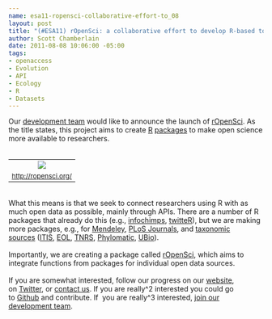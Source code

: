 ```yaml
--- 
name: esa11-ropensci-collaborative-effort-to_08
layout: post
title: "(#ESA11) rOpenSci: a collaborative effort to develop R-based tools for facilitating Open Science"
author: Scott Chamberlain
date: 2011-08-08 10:06:00 -05:00
tags: 
- openaccess
- Evolution
- API
- Ecology
- R
- Datasets
---
```

Our&nbsp;<a href="http://ropensci.org/developers/">development team</a>&nbsp;would like to announce the launch of&nbsp;<a href="http://ropensci.org/">rOpenSci</a>. As the title states, this project aims to create&nbsp;<a href="http://www.r-project.org/">R</a>&nbsp;<a href="http://cran.r-project.org/web/packages/available_packages_by_name.html">packages</a>&nbsp;to make open science more available to researchers.<br /><br /><table align="center" cellpadding="0" cellspacing="0" class="tr-caption-container" style="margin-left: auto; margin-right: auto; text-align: center;"><tbody>
<tr><td style="text-align: center;"><a href="http://1.bp.blogspot.com/-9YIk1e1liUU/Tj8YAoOPyQI/AAAAAAAAElQ/9gCMQ8CJORI/s1600/ropensci.png" imageanchor="1" style="margin-left: auto; margin-right: auto;"><img border="0" src="http://1.bp.blogspot.com/-9YIk1e1liUU/Tj8YAoOPyQI/AAAAAAAAElQ/9gCMQ8CJORI/s1600/ropensci.png" /></a></td></tr>
<tr><td class="tr-caption" style="font-size: 13px; text-align: center;"><a href="http://ropensci.org/">http://ropensci.org/</a></td></tr>
</tbody></table><br />What this means is that we seek to connect researchers using R with as much open data as possible, mainly through APIs. There are a number of R packages that already do this (e.g.,&nbsp;<a href="http://cran.r-project.org/web/packages/infochimps/index.html">infochimps</a>,&nbsp;<a href="http://cran.r-project.org/web/packages/twitteR/index.html">twitteR</a>), but we are making more packages, e.g., for&nbsp;<a href="https://github.com/cboettig/RMendeley">Mendeley</a>,&nbsp;<a href="https://github.com/SChamberlain/rplos">PLoS Journals</a>, and&nbsp;<a href="https://github.com/SChamberlain/taxize_">taxonomic sources</a>&nbsp;(<a href="http://www.itis.gov/">ITIS</a>,&nbsp;<a href="http://www.eol.org/">EOL</a>,&nbsp;<a href="http://tnrs.iplantcollaborative.org/">TNRS</a>,&nbsp;<a href="http://www.phylodiversity.net/phylomatic/">Phylomatic</a>,&nbsp;<a href="http://www.ubio.org/">UBio</a>).<br /><br />Importantly, we are creating a package called&nbsp;<a href="http://ropensci.org/">rOpenSci</a>, which aims to integrate functions from packages for individual open data sources.<br /><br />If you are somewhat interested, follow our progress on our&nbsp;<a href="http://ropensci.org/">website</a>, on&nbsp;<a href="http://twitter.com/#!/rOpenSci">Twitter</a>, or&nbsp;<a href="http://ropensci.org/contact/">contact us</a>. If you are really^2 interested you could go to&nbsp;<a href="https://github.com/">Github</a>&nbsp;and contribute. If &nbsp;you are really^3 interested,&nbsp;<a href="http://ropensci.org/developers/">join our development team</a>.
